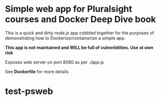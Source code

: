 # Simple web app for Pluralsight courses and Docker Deep Dive book
This is a quick and dirty node.js app cobbled together for the purposes of demonstrating how to Dockerize/containerize a simple app.

**This app is not maintained and WILL be full of vulnerbilities. Use at own risk**

Exposes web server on port 8080 as per ./app.js

See **Dockerfile** for more details
# test-psweb
